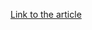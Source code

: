 [Link to the article](https://www.nist.gov/blogs/cybersecurity-insights/note-progressnists-digital-identity-guidelines)
